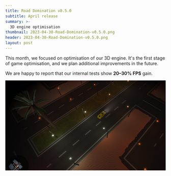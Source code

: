 ```yaml
---
title: Road Domination v0.5.0
subtitle: April release
summary: >-
  3D engine optimisation
thumbnail: 2023-04-30-Road-Domination-v0.5.0.png
header: 2023-04-30-Road-Domination-v0.5.0.png
layout: post
---
```


This month, we focused on optimisation of our 3D engine. It's the first stage of game optimisation, and we plan additional improvements in the future.

We are happy to report that our internal tests show **20–30% FPS** gain.

![Motorway](/assets/images/Road-Domination-v0.5.0-motorway.png)
